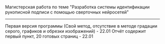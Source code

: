 Магистерская работа по теме "Разработка системы идентификации рукописной подписи с помощью сверточных нейросетей"


-----------------------------------------------------------------------------------------------------------------
Первая версия программы (Свой метод, отсутствие в методе градации серого, графиков и обрезки изображений) - 22.01
Отчёт содержит первый пункт, 20 готовых страниц - 22.01
